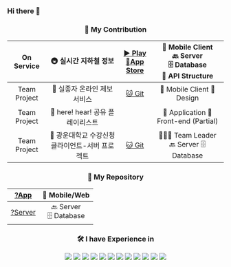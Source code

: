 ### Hi there 👋

 <div align="center">
   

### 🌱 My Contribution <br>

|On Service|🚇 실시간 지하철 정보|[▶️ Play](https://play.google.com/store/apps/details?id=kr.krr.metro)<br>[🍎App Store](https://apps.apple.com/au/app/%EC%8B%A4%EC%8B%9C%EA%B0%84-%EC%A7%80%ED%95%98%EC%B2%A0-%EC%A0%95%EB%B3%B4-%EC%97%B4%EC%B0%A8%EC%A0%95%EB%B3%B4-%EC%A7%80%EC%97%B0%EC%A0%95%EB%B3%B4/id6736633895)|📱 Mobile Client<br>🔙 Server<br>🗄️ Database<br>💬 API Structure|
|:---:|:---:|:---:|:---:|
|Team Project|🚸 실종자 온라인 제보 서비스|[🐱 Git](https://github.com/oss-talkative)|📱 Mobile Client 🎨 Design|
|Team Project|🎵 here! hear! 공유 플레이리스트 || 📱 Application 🎨 Front-end (Partial)|
|Team Project|📖 광운대학교 수강신청 클라이언트-서버 프로젝트|[🐱 Git](https://github.com/kw-appsw-crsreg)| 👩🏻‍💻 Team Leader<br>🔙 Server 🗄️ Database|


### 🌱 My Repository <br>

|[?App](https://github.com/oss-talkative)|📱 Mobile/Web|
|:---:|:---:|
|[?Server](https://github.com/kw-appsw-crsreg) |🔙 Server<br>🗄️ Database|

### 🛠 I have Experience in <br>
<img src="https://img.shields.io/badge/C-A8B9CC?style=flat&logo=C&logoColor=white"/>
<img src="https://img.shields.io/badge/C++-00599C?style=flat&logo=cplusplus&logoColor=white"/>
<img src="https://img.shields.io/badge/Java-007396?style=flat&logo=Java&logoColor=white"/>
<img src="https://img.shields.io/badge/CSharp-239120?style=flat&logo=CSharp&logoColor=white"/>
<img src="https://img.shields.io/badge/Dart-0175C2?style=flat&logo=Dart&logoColor=white"/>
<img src="https://img.shields.io/badge/Flutter-02569B?style=flat&logo=Flutter&logoColor=white"/>
<img src="https://img.shields.io/badge/Figma-F24E1E?style=flat&logo=Figma&logoColor=white"/>
<img src="https://img.shields.io/badge/Python-3776AB?style=flat&logo=Python&logoColor=white"/>
<img src="https://img.shields.io/badge/MariaDB-003545?style=flat&logo=mariadb&logoColor=white"> 
<img src="https://img.shields.io/badge/Amazon_Web_Services-232F3E?style=flat&logo=amazonaws&logoColor=white"> 
<img src="https://img.shields.io/badge/MS_Azure-0078D4?style=flat&logo=microsoftazure&logoColor=white"> 
<img src="https://img.shields.io/badge/Kotlin-7F52FF?style=flat&logo=Kotlin&logoColor=white"> 

 </div>
